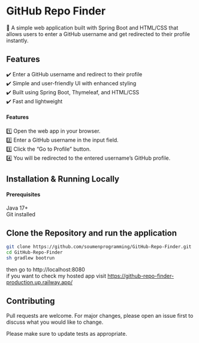 ﻿
# GitHub Repo Finder

🚀 A simple web application built with Spring Boot and HTML/CSS that allows users to enter a GitHub username and get redirected to their profile instantly.


## Features

✔️ Enter a GitHub username and redirect to their profile  
✔️ Simple and user-friendly UI with enhanced styling  
✔️ Built using Spring Boot, Thymeleaf, and HTML/CSS  
✔️ Fast and lightweight

#### Features

1️⃣ Open the web app in your browser.  
2️⃣ Enter a GitHub username in the input field.  
3️⃣ Click the “Go to Profile” button.  
4️⃣ You will be redirected to the entered username’s GitHub profile.


## Installation & Running Locally

#### Prerequisites
Java 17+  
Git installed

## Clone the Repository and run the application

```bash
git clone https://github.com/soumenprogramming/GitHub-Repo-Finder.git
cd GitHub-Repo-Finder
sh gradlew bootrun
```
then go to http://localhost:8080  
if you want to check my hosted app visit https://github-repo-finder-production.up.railway.app/
## Contributing

Pull requests are welcome. For major changes, please open an issue first
to discuss what you would like to change.

Please make sure to update tests as appropriate.
